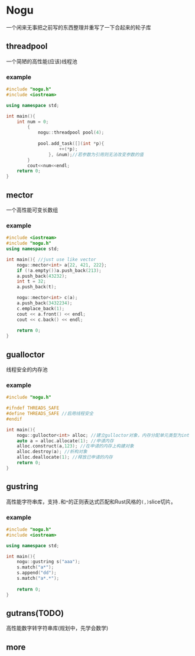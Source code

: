 # Nogu
一个闲来无事把之前写的东西整理并重写了一下合起来的轮子库
## threadpool
一个简陋的高性能(应该)线程池
### example
```c++
#include "nogu.h"
#include <iostream>

using namespace std;

int main(){
    int num = 0;
        {
            nogu::threadpool pool(4);
    
            pool.add_task([](int *p){
                    ++(*p);
                }, &num);//若参数为引用则无法改变参数的值
        }
        cout<<num<<endl;
    return 0;
}
```
## mector
一个高性能可变长数组
### example
```c++
#include <iostream>
#include "nogu.h"
using namespace std;

int main(){ //just use like vector
    nogu::mector<int> a{22, 421, 222};
    if (!a.empty())a.push_back(213);
    a.push_back(43232);
    int t = 32;
    a.push_back(t);

    nogu::mector<int> c(a);
    a.push_back(3432234);
    c.emplace_back(1);
    cout << a.front() << endl;
    cout << c.back() << endl;
    
    return 0;
}
```
## gualloctor
线程安全的内存池
### example
```c++
#include "nogu.h"

#ifndef THREADS_SAFE
#define THREADS_SAFE //启用线程安全
#endif

int main(){
    nogu::gulloctor<int> alloc; //建立gulloctor对象，内存分配单元类型为int
    auto a = alloc.allocate(1); //申请内存
    alloc.construct(a,123); //在申请的内存上构建对象
    alloc.destroy(a); //析构对象
    alloc.deallocate(1); //释放已申请的内存
    return 0;
}
```
## gustring
高性能字符串库，支持`.`和`*`的正则表达式匹配和Rust风格的`(,)`slice切片。
### example
```c++
#include "nogu.h"
#include <iostream>

using namespace std;

int main(){
    nogu::gustring s("aaa");
    s.match("a*");
    s.append("dd");
    s.match("a*.*");
    
    return 0;
}
```
## gutrans(TODO)
高性能数字转字符串库(规划中，先学会数学)
## more
